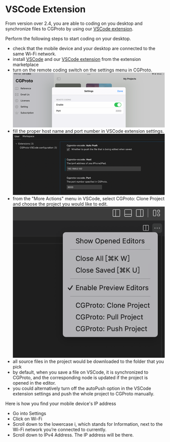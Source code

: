 # VSCode Extension

From version over 2.4, you are able to coding on you desktop and synchronize files to CGProto by using our [VSCode extension](https://marketplace.visualstudio.com/items?itemName=cgproto.cgproto-vscode).


Perform the following steps to start coding on your desktop.
- check that the mobile device and your desktop are connected to the same Wi-Fi network.
- install [VSCode](https://code.visualstudio.com) and our [VSCode extension](https://marketplace.visualstudio.com/items?itemName=cgproto.cgproto-vscode) from the extension marketplace
- turn on the remote coding switch on the settings menu in CGProto. 
![](_assets/12.png ':align=center')
- fill the proper host name and port number in VSCode extension settings.
![](_assets/11.png ':align=center')
- from the "More Actions" menu in VSCode, select CGProto: Clone Project and choose the project you would like to edit.
![](_assets/13.png ':size=30%')
- all source files in the project would be downloaded to the folder that you pick
- by default, when you save a file on VSCode, it is synchronized to CGProto, and the corresponding node is updated if the project is opened in the editor. 
- you could alternatively turn off the autoPush option in the VSCode extension settings and push the whole project to CGProto manually.

Here is how you find your mobile device's IP address
- Go into Settings
- Click on Wi-Fi
- Scroll down to the lowercase i, which stands for Information, next to the Wi-Fi network you’re connected to currently.
- Scroll down to IPv4 Address. The IP address will be there.
